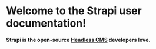 # Welcome to the Strapi user documentation!

**Strapi is the open-source [Headless CMS](https://strapi.io) developers love.**